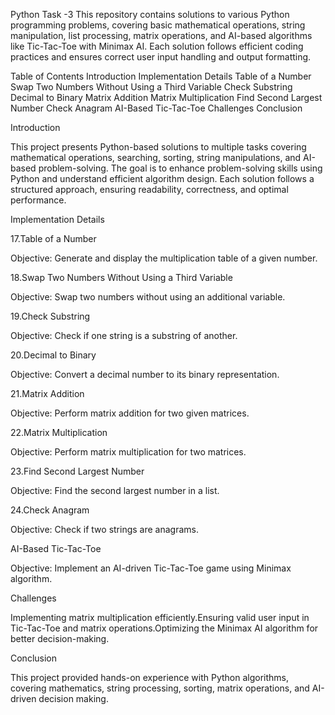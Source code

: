 Python Task -3
This repository contains solutions to various Python programming problems, covering basic mathematical operations, string manipulation, list processing, matrix operations, and AI-based algorithms like Tic-Tac-Toe with Minimax AI.
Each solution follows efficient coding practices and ensures correct user input handling and output formatting.

Table of Contents
Introduction
Implementation Details
Table of a Number
Swap Two Numbers Without Using a Third Variable
Check Substring
Decimal to Binary
Matrix Addition
Matrix Multiplication
Find Second Largest Number
Check Anagram
AI-Based Tic-Tac-Toe
Challenges
Conclusion

Introduction

This project presents Python-based solutions to multiple tasks covering mathematical operations, searching, sorting, string manipulations, and AI-based problem-solving. The goal is to enhance problem-solving skills using Python and understand efficient algorithm design.
Each solution follows a structured approach, ensuring readability, correctness, and optimal performance.

Implementation Details

17.Table of a Number

Objective: Generate and display the multiplication table of a given number.

18.Swap Two Numbers Without Using a Third Variable

Objective: Swap two numbers without using an additional variable.

19.Check Substring

Objective: Check if one string is a substring of another.

20.Decimal to Binary

Objective: Convert a decimal number to its binary representation.

21.Matrix Addition

Objective: Perform matrix addition for two given matrices.

22.Matrix Multiplication

Objective: Perform matrix multiplication for two matrices.

23.Find Second Largest Number

Objective: Find the second largest number in a list.

24.Check Anagram

Objective: Check if two strings are anagrams.

AI-Based Tic-Tac-Toe

Objective: Implement an AI-driven Tic-Tac-Toe game using Minimax algorithm.


Challenges

Implementing matrix multiplication efficiently.Ensuring valid user input in Tic-Tac-Toe and matrix operations.Optimizing the Minimax AI algorithm for better decision-making.

Conclusion

This project provided hands-on experience with Python algorithms, covering mathematics, string processing, sorting, matrix operations, and AI-driven decision making.

